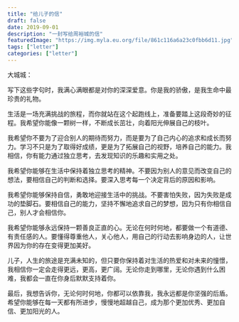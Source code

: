 ```yaml
---
title: "给儿子的信"
draft: false
date: 2019-09-01
description: "一封写给周裕城的信"
featuredImage: "https://img.myla.eu.org/file/861c116a6a23c0fbb6d11.jpg"
tags: ["letter"]
categories: ["letter"]
---
```


大城城：

写下这些字句时，我满心满眼都是对你的深深爱意。你是我的骄傲，是我生命中最珍贵的礼物。

生活是一场充满挑战的旅程，而你就站在这个起跑线上，准备要踏上这段奇妙的征程。我希望你能像一颗树一样，不断成长茁壮，向着阳光伸展自己的枝叶。

我希望你不要为了迎合别人的期待而努力，而是要为了自己内心的追求和成长而努力。学习不只是为了取得好成绩，更是为了拓展自己的视野，培养自己的能力。我相信，你有能力通过独立思考，去发现知识的乐趣和实用之处。

我希望你能够在生活中保持着独立思考的精神。不要因为别人的意见而改变自己的想法，要相信自己的判断和选择。要深入思考每一个决定背后的原因和影响。

我希望你能够保持自信，勇敢地迎接生活中的挑战。不要害怕失败，因为失败是成功的垫脚石。要相信自己的能力，坚持不懈地追求自己的梦想，因为只有你相信自己，别人才会相信你。

我希望你能够永远保持一颗善良正直的心。无论在何时何地，都要做一个有道德、有责任感的人。要懂得尊重他人，关心他人，用自己的行动去影响身边的人，让世界因为你的存在变得更加美好。

儿子，人生的旅途是充满未知的，但只要你保持着对生活的热爱和对未来的憧憬，我相信你一定会走得更远，更高，更广阔。无论你走到哪里，无论你遇到什么困难，我都会一直在你身后默默支持着你。

最后，我想告诉你，无论何时何地，你都可以依靠我，我永远都是你坚强的后盾。希望你能够在每一天都有所进步，慢慢地超越自己，成为那个更加优秀、更加自信、更加阳光的人。
